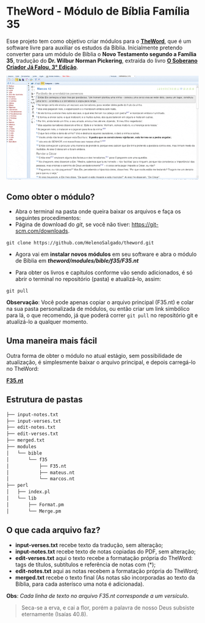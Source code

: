 # TheWord - Módulo de Bíblia Família 35

Esse projeto tem como objetivo criar módulos para o [**TheWord**](https://www.theword.net), que é um software livre para auxiliar os estudos da Bíblia. Inicialmente pretendo converter para um módulo de Bíblia o **Novo Testamento segundo a Família 35**, tradução do **Dr. Wilbur Norman Pickering**, extraída do livro [**O Soberano Criador Já Falou, 3° Edição**](https://www.prunch.com.br/wp-content/uploads/2024/08/O-Soberano-Criador-ja-Falou-3-br-c.pdf).

![Screen Software](./assets/theword.gif)

## Como obter o módulo?

* Abra o terminal na pasta onde queira baixar os arquivos e faça os seguintes procedimentos:
* Página de download do _git_, se você não tiver: https://git-scm.com/downloads.

```
git clone https://github.com/HelenoSalgado/theword.git
```
* Agora vai em **instalar novos módulos** em seu software e abra o módulo de Bíblia em ***theword/modules/bible/f35/F35.nt***

* Para obter os livros e capítulos conforme vão sendo adicionados, é só abrir o terminal no repositório (pasta) e atualizá-lo, assim:
```
git pull
```
**Observação**: Você pode apenas copiar o arquivo principal (F35.nt) e colar na sua pasta personalizada de módulos, ou então criar um link simbólico para lá, o que recomendo, já que poderá correr `git pull` no repositório git e atualizá-lo a qualquer momento.

## Uma maneira mais fácil
Outra forma de obter o módulo no atual estágio, sem possibilidade de atualização, é simplesmente baixar o arquivo principal, e depois carregá-lo no TheWord:

[**F35.nt**](https://github.com/HelenoSalgado/theword/blob/main/modules/bible/f35/F35.nt)

## Estrutura de pastas
```bash
├── input-notes.txt
├── input-verses.txt
├── edit-notes.txt
├── edit-verses.txt
├── merged.txt
├── modules
│   └── bible
│       └── f35
│           ├── F35.nt
│           ├── mateus.nt
│           └── marcos.nt
├── perl
│   ├── index.pl
│   └── lib
│       ├── Format.pm
│       └── Merge.pm
```
## O que cada arquivo faz?

* **input-verses.txt** recebe texto da tradução, sem alteração;
* **input-notes.txt** recebe texto de notas copiadas do PDF, sem alteração;
* **edit-verses.txt** aqui o texto recebe a formatação própria do TheWord: tags de títulos, subtítulos e referência de notas com (*);
* **edit-notes.txt** aqui as notas recebem a formatação própria do TheWord;
* **merged.txt** recebe o texto final (As notas são incorporadas ao texto da Bíblia, para cada asterísco uma nota é adicionada).

**Obs**: _Cada linha de texto no arquivo F35.nt corresponde a um versículo_.

> Seca-se a erva, e cai a flor, porém a palavra de nosso Deus subsiste eternamente (Isaías 40.8).
